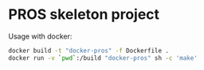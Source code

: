 # PROS skeleton project

Usage with docker:

```bash
docker build -t "docker-pros" -f Dockerfile .
docker run -v `pwd`:/build "docker-pros" sh -c 'make'
```
